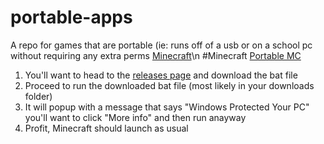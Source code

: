 # portable-apps
A repo for games that are portable (ie: runs off of a usb or on a school pc without requiring any extra perms
[Minecraft](#Minecraft)\n
#Minecraft
[Portable MC](https://github.com/portablemc/portablemc)
1. You'll want to head to the [releases page](https://github.com/portablemc/portablemc/releases/) and download the bat file
2. Proceed to run the downloaded bat file (most likely in your downloads folder)
3. It will popup with a message that says "Windows Protected Your PC" you'll want to click "More info" and then run anayway
4. Profit, Minecraft should launch as usual
